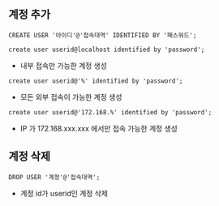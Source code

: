 ## 계정 추가

```mysql
CREATE USER '아이디'@'접속대역' IDENTIFIED BY '패스워드';
```

```mysql
create user userid@localhost identified by 'password';
```

- 내부 접속만 가능한 계정 생성

```mysql
create user userid@'%' identified by 'password'; 
```

- 모든 외부 접속이 가능한 계정 생성 

```mysql
create user userid@'172.168.%' identified by 'password'; 
```

- IP 가 172.168.xxx.xxx 에서만 접속 가능한 계정 생성



## 계정 삭제

```mysql
DROP USER '계정'@'접속대역';
```

- 계정 id가 userid인 계정 삭제

